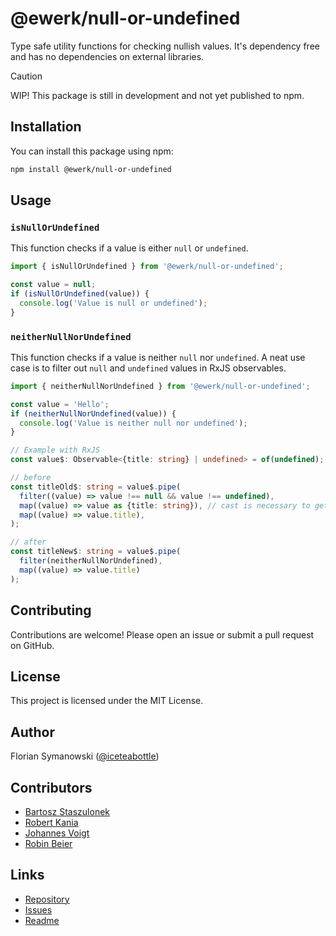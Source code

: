 # @ewerk/null-or-undefined

Type safe utility functions for checking nullish values.
It's dependency free and has no dependencies on external libraries.

> [!CAUTION]
> WIP! This package is still in development and not yet published to npm.

## Installation

You can install this package using npm:

```sh
npm install @ewerk/null-or-undefined
```

## Usage

### `isNullOrUndefined`

This function checks if a value is either `null` or `undefined`.

```typescript
import { isNullOrUndefined } from '@ewerk/null-or-undefined';

const value = null;
if (isNullOrUndefined(value)) {
  console.log('Value is null or undefined');
}
```

### `neitherNullNorUndefined`

This function checks if a value is neither `null` nor `undefined`. A neat use case is to filter out `null` and `undefined` values in RxJS observables.

```typescript
import { neitherNullNorUndefined } from '@ewerk/null-or-undefined';

const value = 'Hello';
if (neitherNullNorUndefined(value)) {
  console.log('Value is neither null nor undefined');
}

// Example with RxJS
const value$: Observable<{title: string} | undefined> = of(undefined);

// before
const titleOld$: string = value$.pipe(
  filter((value) => value !== null && value !== undefined),
  map((value) => value as {title: string}), // cast is necessary to get rid of the undefined type
  map((value) => value.title),
);

// after
const titleNew$: string = value$.pipe(
  filter(neitherNullNorUndefined),
  map((value) => value.title)
);
```

## Contributing

Contributions are welcome! Please open an issue or submit a pull request on GitHub.

## License

This project is licensed under the MIT License.

## Author

Florian Symanowski ([@iceteabottle](https://github.com/iceteabottle))

## Contributors

- [Bartosz Staszulonek](https://github.com/barsta1)
- [Robert Kania](https://github.com/RobusK)
- [Johannes Voigt](https://github.com/jvoigt)
- [Robin Beier](https://github.com/rbeier)

## Links

- [Repository](https://github.com/ewerk/null-or-undefined)
- [Issues](https://github.com/ewerk/null-or-undefined/issues)
- [Readme](https://github.com/ewerk/null-or-undefined#readme)

